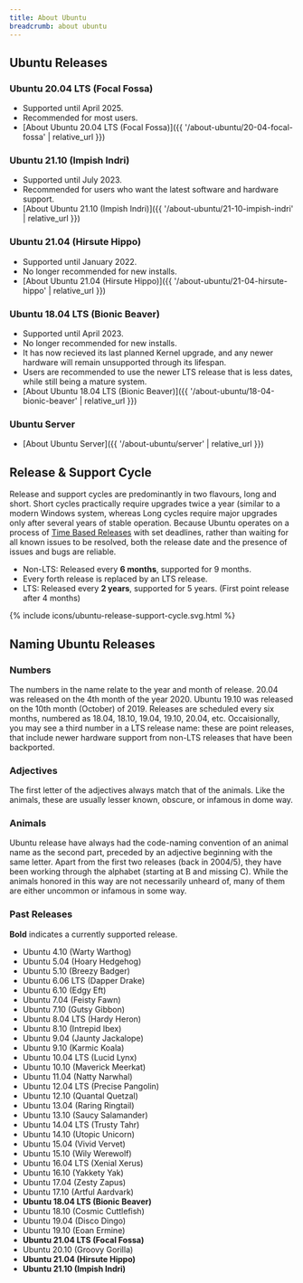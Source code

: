 ```yaml
---
title: About Ubuntu
breadcrumb: about ubuntu
---
```


## Ubuntu Releases

### Ubuntu 20.04 LTS (Focal Fossa)
- Supported until April 2025.
- Recommended for most users.
- [About Ubuntu 20.04 LTS (Focal Fossa)]({{ '/about-ubuntu/20-04-focal-fossa' | relative_url }})

### Ubuntu 21.10 (Impish Indri)
- Supported until July 2023.
- Recommended for users who want the latest software and hardware support.
- [About Ubuntu 21.10 (Impish Indri)]({{ '/about-ubuntu/21-10-impish-indri' | relative_url }})

### Ubuntu 21.04 (Hirsute Hippo)
- Supported until January 2022.
- No longer recommended for new installs.
- [About Ubuntu 21.04 (Hirsute Hippo)]({{ '/about-ubuntu/21-04-hirsute-hippo' | relative_url }})

### Ubuntu 18.04 LTS (Bionic Beaver)
- Supported until April 2023.
- No longer recommended for new installs.
- It has now recieved its last planned Kernel upgrade, and any newer hardware will remain unsupported through its lifespan.
- Users are recommended to use the newer LTS release that is less dates, while still being a mature system.
- [About Ubuntu 18.04 LTS (Bionic Beaver)]({{ '/about-ubuntu/18-04-bionic-beaver' | relative_url }})

### Ubuntu Server
- [About Ubuntu Server]({{ '/about-ubuntu/server' | relative_url }})

## Release & Support Cycle
Release and support cycles are predominantly in two flavours, long and short. Short cycles practically require upgrades twice a year (similar to a modern Windows system, whereas Long cycles require major upgrades only after several years of stable operation. Because Ubuntu operates on a process of [Time Based Releases](https://wiki.ubuntu.com/TimeBasedReleases) with set deadlines, rather than waiting for all known issues to be resolved, both the release date and the presence of issues and bugs are reliable.

- Non-LTS: Released every **6 months**, supported for 9 months. 
- Every forth release is replaced by an LTS release.
- LTS: Released every **2 years**, supported for 5 years. (First point release after 4 months)

{% include icons/ubuntu-release-support-cycle.svg.html %}

## Naming Ubuntu Releases

### Numbers
The numbers in the name relate to the year and month of release. 20.04 was released on the 4th month of the year 2020. Ubuntu 19.10 was released on the 10th month (October) of 2019. Releases are scheduled every six months, numbered as 18.04, 18.10, 19.04, 19.10, 20.04, etc. Occaisionally, you may see a third number in a LTS release name: these are point releases, that include newer hardware support from non-LTS releases that have been backported.

### Adjectives
The first letter of the adjectives always match that of the animals. Like the animals, these are usually lesser known, obscure, or infamous in dome way.

### Animals
Ubuntu release have always had the code-naming convention of an animal name as the second part, preceded by an adjective beginning with the same letter. Apart from the first two releases (back in 2004/5), they have been working through the alphabet (starting at B and missing C). While the animals honored in this way are not necessarily unheard of, many of them are either uncommon or infamous in some way.
    
### Past Releases
**Bold** indicates a currently supported release.
			
- Ubuntu 4.10 (Warty Warthog)
- Ubuntu 5.04 (Hoary Hedgehog)
- Ubuntu 5.10 (Breezy Badger)
- Ubuntu 6.06 LTS (Dapper Drake)
- Ubuntu 6.10 (Edgy Eft)
- Ubuntu 7.04 (Feisty Fawn)
- Ubuntu 7.10 (Gutsy Gibbon)
- Ubuntu 8.04 LTS (Hardy Heron)
- Ubuntu 8.10 (Intrepid Ibex)
- Ubuntu 9.04 (Jaunty Jackalope)
- Ubuntu 9.10 (Karmic Koala)
- Ubuntu 10.04 LTS (Lucid Lynx)
- Ubuntu 10.10 (Maverick Meerkat)
- Ubuntu 11.04 (Natty Narwhal)
- Ubuntu 12.04 LTS (Precise Pangolin)
- Ubuntu 12.10 (Quantal Quetzal)
- Ubuntu 13.04 (Raring Ringtail)
- Ubuntu 13.10 (Saucy Salamander)
- Ubuntu 14.04 LTS (Trusty Tahr)
- Ubuntu 14.10 (Utopic Unicorn)
- Ubuntu 15.04 (Vivid Vervet)
- Ubuntu 15.10 (Wily Werewolf)
- Ubuntu 16.04 LTS (Xenial Xerus)
- Ubuntu 16.10 (Yakkety Yak)
- Ubuntu 17.04 (Zesty Zapus)
- Ubuntu 17.10 (Artful Aardvark)
- **Ubuntu 18.04 LTS (Bionic Beaver)**
- Ubuntu 18.10 (Cosmic Cuttlefish)
- Ubuntu 19.04 (Disco Dingo)
- Ubuntu 19.10 (Eoan Ermine)
- **Ubuntu 21.04 LTS (Focal Fossa)**
- Ubuntu 20.10 (Groovy Gorilla)
- **Ubuntu 21.04 (Hirsute Hippo)**
- **Ubuntu 21.10 (Impish Indri)**
